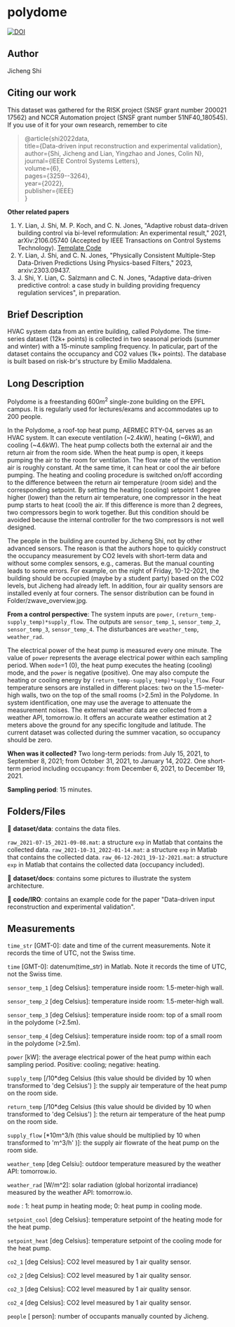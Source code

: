# polydome

[![DOI](https://zenodo.org/badge/614268999.svg)](https://zenodo.org/badge/latestdoi/614268999)

## Author

Jicheng Shi

## Citing our work
This dataset was gathered for the RISK project (SNSF grant number 200021 17562) and NCCR Automation project (SNSF grant number 51NF40\_180545). If you use of it for your own research, remember to cite
> @article{shi2022data,  
  title={Data-driven input reconstruction and experimental validation},  
  author={Shi, Jicheng and Lian, Yingzhao and Jones, Colin N},  
  journal={IEEE Control Systems Letters},  
  volume={6},  
  pages={3259--3264},  
  year={2022},  
  publisher={IEEE}  
}

**Other related papers**  
1. Y. Lian, J. Shi, M. P. Koch, and C. N. Jones, "Adaptive robust data-driven building control via bi-level reformulation: An experimental result," 2021, arXiv:2106.05740 (Accepted by IEEE Transactions on Control Systems Technology).  [Template Code](https://github.com/YingZhaoleo/RISK_src_yingzhao/tree/main/deepc/robust_deepc_bilevel)
2. Y. Lian, J. Shi, and C. N. Jones, "Physically Consistent Multiple-Step Data-Driven Predictions Using Physics-based Filters," 2023, arxiv:2303.09437. 
3. J. Shi, Y. Lian, C. Salzmann and C. N. Jones, "Adaptive data-driven predictive control: a case study in building providing frequency regulation services", in preparation.

## Brief Description 

HVAC system data from an entire building, called Polydome. The time-series dataset (12k+ points) is collected in two seasonal periods (summer and winter) with a 15-minute sampling frequency. In paticular, part of the dataset contains the occupancy and CO2 values (1k+ points).
The database is built based on risk-br's structure by Emilio Maddalena.

## Long Description 
Polydome is a freestanding $600 m^2$ single-zone building on the EPFL campus. It is regularly used for lectures/exams and accommodates up to 200 people.

In the Polydome, a roof-top heat pump, AERMEC RTY-04, serves as an HVAC system. It can execute ventilation (~2.4kW), heating (~6kW), and cooling (~4.6kW). The heat pump collects both the external air and the return air from the room side. When the heat pump is open, it keeps pumping the air to the room for ventilation. The flow rate of the ventilation air is roughly constant. At the same time, it can heat or cool the air before pumping. The heating and cooling procedure is switched on/off according to the difference between the return air temperature (room side) and the corresponding setpoint. By setting the heating (cooling) setpoint 1 degree higher (lower) than the return air temperature, one compressor in the heat pump starts to heat (cool) the air. If this difference is more than 2 degrees, two compressors begin to work together. But this condition should be avoided because the internal controller for the two compressors is not well designed. 

The people in the building are counted by Jicheng Shi, not by other advanced sensors. The reason is that the authors hope to quickly construct the occupancy measurement by CO2 levels with short-term data and without some complex sensors, e.g., cameras. But the manual counting leads to some errors. For example, on the night of Friday, 10-12-2021, the building should be occupied (maybe by a student party) based on the CO2 levels, but Jicheng had already left. In addition, four air quality sensors are installed evenly at four corners. The sensor distribution can be found in Folder/zwave_overview.jpg. 


**From a control perspective**: The system inputs are ``power``, ``(return_temp-supply_temp)*supply_flow``. The outputs are ``sensor_temp_1``, ``sensor_temp_2``, ``sensor_temp_3``, ``sensor_temp_4``. The disturbances are ``weather_temp``, ``weather_rad``.

The electrical power of the heat pump is measured every one minute. The value of ``power`` represents the average electrical power within each sampling period. When ``mode``=1 (0), the heat pump executes the heating (cooling) mode, and the  ``power`` is negative (positive). One may also compute the heating or cooling energy by ``(return_temp-supply_temp)*supply_flow``.  Four temperature sensors are installed in different places: two on the 1.5-meter-high walls, two on the top of the small rooms (>2.5m) in the Polydome. In system identification, one may use the average to attenuate the measurement noises. The external weather data are collected from a weather API, tomorrow.io. It offers an accurate weather estimation at 2 meters above the ground for any specific longitude and latitude. The current dataset was collected during the summer vacation, so occupancy should be zero.


**When was it collected?** Two long-term periods: from July 15, 2021, to September 8, 2021; from October 31, 2021, to January 14, 2022. One short-term period including occupancy: from December 6, 2021, to December 19, 2021.

**Sampling period**: 15 minutes.

## Folders/Files

:file_folder: **dataset/data**: contains the data files.


``raw_2021-07-15_2021-09-08.mat``: a structure ``exp`` in Matlab that contains the collected data.
``raw_2021-10-31_2022-01-14.mat``: a structure ``exp`` in Matlab that contains the collected data.
``raw_06-12-2021_19-12-2021.mat``: a structure ``exp`` in Matlab that contains the collected data (occupancy included).

:file_folder: **dataset/docs**: contains some pictures to illustrate the system architecture.

:file_folder: **code/IRO**: contains an example code for the paper "Data-driven input reconstruction and experimental validation".

## Measurements

``time_str`` \[GMT-0\]: date and time of the current measurements. Note it records the time of UTC, not the Swiss time.

``time`` \[GMT-0\]: datenum(time_str) in Matlab. Note it records the time of UTC, not the Swiss time.

``sensor_temp_1`` \[deg Celsius\]: temperature inside room: 1.5-meter-high wall.

``sensor_temp_2`` \[deg Celsius\]: temperature inside room: 1.5-meter-high wall.

``sensor_temp_3`` \[deg Celsius\]: temperature inside room: top of a small room in the polydome (>2.5m).

``sensor_temp_4`` \[deg Celsius\]: temperature inside room: top of a small room in the polydome (>2.5m).

``power`` \[kW\]: the average electrical power of the heat pump within each sampling period. Positive: cooling; negative: heating.

``supply_temp`` \[/10*deg Celsius (this value should be divided by 10 when transformed to 'deg Celsius') \]: the supply air temperature of the heat pump on the room side.

``return_temp`` \[/10*deg Celsius (this value should be divided by 10 when transformed to 'deg Celsius') \]: the return air temperature of the heat pump on the room side.

``supply_flow`` \[*10m^3/h (this value should be multiplied by 10 when transformed to 'm^3/h' )]: the supply air flowrate of the heat pump on the room side.

``weather_temp`` \[deg Celsiu\]: outdoor temperature measured by the weather API: tomorrow.io.

``weather_rad`` \[W/m^2\]: solar radiation (global horizontal irradiance) measured by the weather API: tomorrow.io.

``mode`` : 1: heat pump in heating mode; 0: heat pump in cooling mode.

``setpoint_cool`` \[deg Celsius\]: temperature setpoint of the heating mode for the heat pump.

``setpoint_heat`` \[deg Celsius\]: temperature setpoint of the cooling mode for the heat pump.

``co2_1`` \[deg Celsius\]: CO2 level measured by 1 air quality sensor.

``co2_2`` \[deg Celsius\]: CO2 level measured by 1 air quality sensor.

``co2_3`` \[deg Celsius\]: CO2 level measured by 1 air quality sensor.

``co2_4`` \[deg Celsius\]: CO2 level measured by 1 air quality sensor.

``people`` \[ person\]: number of occupants manually counted by Jicheng.

